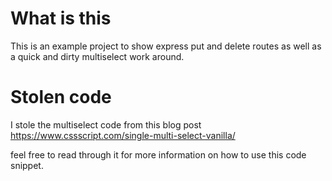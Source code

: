 # What is this

This is an example project to show express put and delete routes as well as a quick and dirty multiselect work around. 

# Stolen code

I stole the multiselect code from this blog post 
https://www.cssscript.com/single-multi-select-vanilla/ 

feel free to read through it for more information on how to use this code snippet. 

